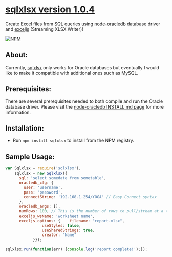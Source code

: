 # [sqlxlsx version 1.0.4](https://github.com/bchr02/sqlxlsx)
Create Excel files from SQL queries using [node-oracledb](https://github.com/oracle/node-oracledb) database driver and [exceljs](https://github.com/guyonroche/exceljs) (Streaming XLSX Writer)!

[![NPM](https://nodei.co/npm/sqlxlsx.png?downloads=true&stars=true)](https://nodei.co/npm/sqlxlsx/)

## About:
Currently, [sqlxlsx](https://github.com/bchr02/sqlxlsx) only works for Oracle databases but eventually I would like to make it compatible with additional ones such as MySQL.

## Prerequisites:
There are several prerequisites needed to both compile and run the Oracle database driver. Please visit the [node-oracledb INSTALL.md page](https://github.com/oracle/node-oracledb/blob/master/INSTALL.md) for more information.

## Installation:
- Run `npm install sqlxlsx` to install from the NPM registry.


## Sample Usage:
````javascript
var Sqlxlsx = require('sqlxlsx'),
    sqlxlsx = new Sqlxlsx({
      sql: 'select somedate from sometable',
      oracledb_cfg: {
        user: 'username',
        pass: 'password',
        connectString: '192.168.1.254/YOGA' // Easy Connect syntax
      },
      oracledb_args: [],
      numRows: 100, // This is the number of rows to pull/stream at a time
      exceljs_wsName: 'worksheet name',
      exceljs_options: {	filename: "report.xlsx",
				useStyles: false,
				useSharedStrings: true,
				creator: "Name"
			}});
		
sqlxlsx.run(function(err) {console.log('report complete!');});

````
